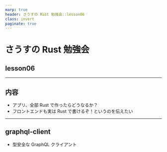 ```yaml
---
marp: true
header: さうすの Rust 勉強会::lesson06
class: invert
paginate: true
---
```


# さうすの Rust 勉強会

## lesson06

---

## 内容

- アプリ、全部 Rust で作ったらどうなるか？
- フロントエンドも実は Rust で書けるぞ！というのを伝えたい

---

## graphql-client

- 型安全な GraphQL クライアント
